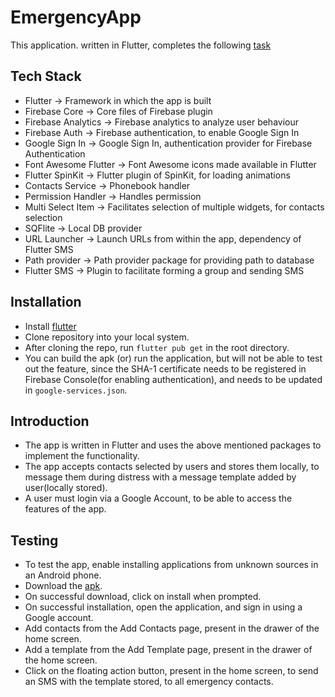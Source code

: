 # EmergencyApp

This application. written in Flutter, completes the following [task](https://github.com/WebClub-NITK/DSC-NITK-Recruitments-2020/blob/master/RECRUITMENT_TASKS_2020.md#task-id-alarming_system_mobile_app)

## Tech Stack

* Flutter                         -> Framework in which the app is built
* Firebase Core                   -> Core files of Firebase plugin
* Firebase Analytics              -> Firebase analytics to analyze user behaviour
* Firebase Auth                   -> Firebase authentication, to enable Google Sign In
* Google Sign In                  -> Google Sign In, authentication provider for Firebase Authentication
* Font Awesome Flutter            -> Font Awesome icons made available in Flutter
* Flutter SpinKit                 -> Flutter plugin of SpinKit, for loading animations 
* Contacts Service                -> Phonebook handler
* Permission Handler              -> Handles permission 
* Multi Select Item               -> Facilitates selection of multiple widgets, for contacts selection
* SQFlite                         -> Local DB provider
* URL Launcher                    -> Launch URLs from within the app, dependency of Flutter SMS
* Path provider                   -> Path provider package for providing path to database
* Flutter SMS                     -> Plugin to facilitate forming a group and sending SMS

## Installation

* Install [flutter](https://flutter.dev/docs/get-started/install)
* Clone repository into your local system.
* After cloning the repo, run `flutter pub get` in the root directory.
* You can build the apk (or) run the application, but will not be able to test out the feature, since the SHA-1 certificate needs to be registered in Firebase Console(for enabling authentication), and needs to be updated in `google-services.json`.

## Introduction

* The app is written in Flutter and uses the above mentioned packages to implement the functionality.
* The app accepts contacts selected by users and stores them locally, to message them during distress with a message template added by user(locally stored).
* A user must login via a Google Account, to be able to access the features of the app.

## Testing

* To test the app, enable installing applications from unknown sources in an Android phone.
* Download the [apk](app-release.apk).
* On successful download, click on install when prompted.
* On successful installation, open the application, and sign in using a Google account.
* Add contacts from the Add Contacts page, present in the drawer of the home screen.
* Add a template from the Add Template page, present in the drawer of the home screen.
* Click on the floating action button, present in the home screen, to send an SMS with the template stored, to all emergency contacts.
